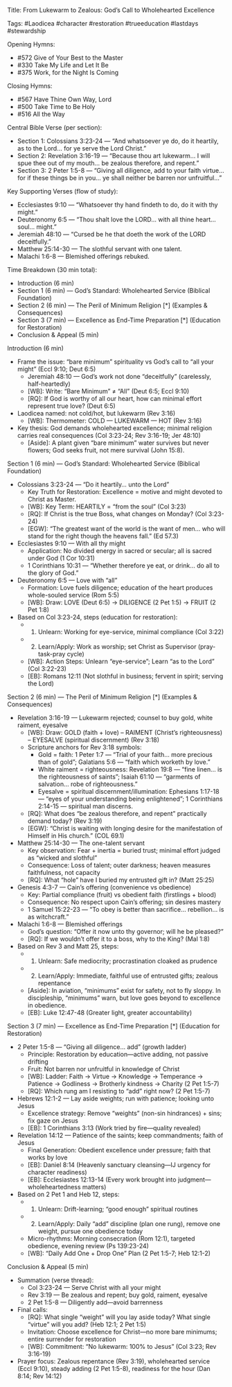 Title: From Lukewarm to Zealous: God’s Call to Wholehearted Excellence

Tags: #Laodicea #character #restoration #trueeducation #lastdays #stewardship

Opening Hymns:
- #572 Give of Your Best to the Master
- #330 Take My Life and Let It Be
- #375 Work, for the Night Is Coming

Closing Hymns:
- #567 Have Thine Own Way, Lord
- #500 Take Time to Be Holy
- #516 All the Way

Central Bible Verse (per section):
- Section 1: Colossians 3:23-24 — “And whatsoever ye do, do it heartily, as to the Lord… for ye serve the Lord Christ.”
- Section 2: Revelation 3:16-19 — “Because thou art lukewarm… I will spue thee out of my mouth… be zealous therefore, and repent.”
- Section 3: 2 Peter 1:5-8 — “Giving all diligence, add to your faith virtue… for if these things be in you… ye shall neither be barren nor unfruitful…”

Key Supporting Verses (flow of study):
- Ecclesiastes 9:10 — “Whatsoever thy hand findeth to do, do it with thy might.”
- Deuteronomy 6:5 — “Thou shalt love the LORD… with all thine heart… soul… might.”
- Jeremiah 48:10 — “Cursed be he that doeth the work of the LORD deceitfully.”
- Matthew 25:14-30 — The slothful servant with one talent.
- Malachi 1:6-8 — Blemished offerings rebuked.

Time Breakdown (30 min total):
- Introduction (6 min)
- Section 1 (6 min) — God’s Standard: Wholehearted Service (Biblical Foundation)
- Section 2 (6 min) — The Peril of Minimum Religion [*] (Examples & Consequences)
- Section 3 (7 min) — Excellence as End-Time Preparation [*] (Education for Restoration)
- Conclusion & Appeal (5 min)

Introduction (6 min)
- Frame the issue: “bare minimum” spirituality vs God’s call to “all your might” (Eccl 9:10; Deut 6:5)
  - Jeremiah 48:10 — God’s work not done “deceitfully” (carelessly, half-heartedly)
  - [WB]: Write: “Bare Minimum” ≠ “All” (Deut 6:5; Eccl 9:10)
  - [RQ]: If God is worthy of all our heart, how can minimal effort represent true love? (Deut 6:5)
- Laodicea named: not cold/hot, but lukewarm (Rev 3:16)
  - [WB]: Thermometer: COLD — LUKEWARM — HOT (Rev 3:16)
- Key thesis: God demands wholehearted excellence; minimal religion carries real consequences (Col 3:23-24; Rev 3:16-19; Jer 48:10)
  - [Aside]: A plant given “bare minimum” water survives but never flowers; God seeks fruit, not mere survival (John 15:8).

Section 1 (6 min) — God’s Standard: Wholehearted Service (Biblical Foundation)
- Colossians 3:23-24 — “Do it heartily… unto the Lord”
  - Key Truth for Restoration: Excellence = motive and might devoted to Christ as Master.
  - [WB]: Key Term: HEARTILY = “from the soul” (Col 3:23)
  - [RQ]: If Christ is the true Boss, what changes on Monday? (Col 3:23-24)
  - [EGW]: “The greatest want of the world is the want of men… who will stand for the right though the heavens fall.” (Ed 57.3)
- Ecclesiastes 9:10 — With all thy might
  - Application: No divided energy in sacred or secular; all is sacred under God (1 Cor 10:31)
  - 1 Corinthians 10:31 — “Whether therefore ye eat, or drink… do all to the glory of God.”
- Deuteronomy 6:5 — Love with “all”
  - Formation: Love fuels diligence; education of the heart produces whole-souled service (Rom 5:5)
  - [WB]: Draw: LOVE (Deut 6:5) -> DILIGENCE (2 Pet 1:5) -> FRUIT (2 Pet 1:8)
- Based on Col 3:23-24, steps (education for restoration):
  - 1. Unlearn: Working for eye-service, minimal compliance (Col 3:22)
  - 2. Learn/Apply: Work as worship; set Christ as Supervisor (pray-task-pray cycle)
  - [WB]: Action Steps: Unlearn “eye-service”; Learn “as to the Lord” (Col 3:22-23)
  - [EB]: Romans 12:11 (Not slothful in business; fervent in spirit; serving the Lord)

Section 2 (6 min) — The Peril of Minimum Religion [*] (Examples & Consequences)
- Revelation 3:16-19 — Lukewarm rejected; counsel to buy gold, white raiment, eyesalve
  - [WB]: Draw: GOLD (faith + love) – RAIMENT (Christ’s righteousness) – EYESALVE (spiritual discernment) (Rev 3:18)
  - Scripture anchors for Rev 3:18 symbols:
    - Gold = faith: 1 Peter 1:7 — “Trial of your faith… more precious than of gold”; Galatians 5:6 — “faith which worketh by love.”
    - White raiment = righteousness: Revelation 19:8 — “fine linen… is the righteousness of saints”; Isaiah 61:10 — “garments of salvation… robe of righteousness.”
    - Eyesalve = spiritual discernment/illumination: Ephesians 1:17-18 — “eyes of your understanding being enlightened”; 1 Corinthians 2:14-15 — spiritual man discerns.
  - [RQ]: What does “be zealous therefore, and repent” practically demand today? (Rev 3:19)
  - [EGW]: “Christ is waiting with longing desire for the manifestation of Himself in His church.” (COL 69.1)
- Matthew 25:14-30 — The one-talent servant
  - Key observation: Fear + inertia = buried trust; minimal effort judged as “wicked and slothful”
  - Consequence: Loss of talent; outer darkness; heaven measures faithfulness, not capacity
  - [RQ]: What “hole” have I buried my entrusted gift in? (Matt 25:25)
- Genesis 4:3-7 — Cain’s offering (convenience vs obedience)
  - Key: Partial compliance (fruit) vs obedient faith (firstlings + blood)
  - Consequence: No respect upon Cain’s offering; sin desires mastery
  - 1 Samuel 15:22-23 — “To obey is better than sacrifice… rebellion… is as witchcraft.”
- Malachi 1:6-8 — Blemished offerings
  - God’s question: “Offer it now unto thy governor; will he be pleased?”
  - [RQ]: If we wouldn’t offer it to a boss, why to the King? (Mal 1:8)
- Based on Rev 3 and Matt 25, steps:
  - 1. Unlearn: Safe mediocrity; procrastination cloaked as prudence
  - 2. Learn/Apply: Immediate, faithful use of entrusted gifts; zealous repentance
  - [Aside]: In aviation, “minimums” exist for safety, not to fly sloppy. In discipleship, “minimums” warn, but love goes beyond to excellence in obedience.
  - [EB]: Luke 12:47-48 (Greater light, greater accountability)

Section 3 (7 min) — Excellence as End-Time Preparation [*] (Education for Restoration)
- 2 Peter 1:5-8 — “Giving all diligence… add” (growth ladder)
  - Principle: Restoration by education—active adding, not passive drifting
  - Fruit: Not barren nor unfruitful in knowledge of Christ
  - [WB]: Ladder: Faith -> Virtue -> Knowledge -> Temperance -> Patience -> Godliness -> Brotherly kindness -> Charity (2 Pet 1:5-7)
  - [RQ]: Which rung am I resisting to “add” right now? (2 Pet 1:5-7)
- Hebrews 12:1-2 — Lay aside weights; run with patience; looking unto Jesus
  - Excellence strategy: Remove “weights” (non-sin hindrances) + sins; fix gaze on Jesus
  - [EB]: 1 Corinthians 3:13 (Work tried by fire—quality revealed)
- Revelation 14:12 — Patience of the saints; keep commandments; faith of Jesus
  - Final Generation: Obedient excellence under pressure; faith that works by love
  - [EB]: Daniel 8:14 (Heavenly sanctuary cleansing—IJ urgency for character readiness)
  - [EB]: Ecclesiastes 12:13-14 (Every work brought into judgment—wholeheartedness matters)
- Based on 2 Pet 1 and Heb 12, steps:
  - 1. Unlearn: Drift-learning; “good enough” spiritual routines
  - 2. Learn/Apply: Daily “add” discipline (plan one rung), remove one weight, pursue one obedience today
  - Micro-rhythms: Morning consecration (Rom 12:1), targeted obedience, evening review (Ps 139:23-24)
  - [WB]: “Daily Add One + Drop One” Plan (2 Pet 1:5-7; Heb 12:1-2)

Conclusion & Appeal (5 min)
- Summation (verse thread):
  - Col 3:23-24 — Serve Christ with all your might
  - Rev 3:19 — Be zealous and repent; buy gold, raiment, eyesalve
  - 2 Pet 1:5-8 — Diligently add—avoid barrenness
- Final calls:
  - [RQ]: What single “weight” will you lay aside today? What single “virtue” will you add? (Heb 12:1; 2 Pet 1:5)
  - Invitation: Choose excellence for Christ—no more bare minimums; entire surrender for restoration
  - [WB]: Commitment: “No lukewarm: 100% to Jesus” (Col 3:23; Rev 3:16-19)
- Prayer focus: Zealous repentance (Rev 3:19), wholehearted service (Eccl 9:10), steady adding (2 Pet 1:5-8), readiness for the hour (Dan 8:14; Rev 14:12)